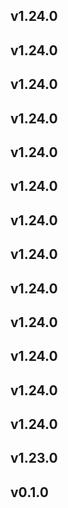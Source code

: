 ## v1.24.0
## v1.24.0
## v1.24.0
## v1.24.0
## v1.24.0
## v1.24.0
## v1.24.0
## v1.24.0
## v1.24.0
## v1.24.0
## v1.24.0
## v1.24.0
## v1.24.0
## v1.23.0
## v0.1.0
